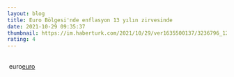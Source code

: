 ```yaml
--- 
layout: blog
title: Euro Bölgesi'nde enflasyon 13 yılın zirvesinde
date: 2021-10-29 09:35:37
thumbnail: https://im.haberturk.com/2021/10/29/ver1635500137/3236796_1200x627.jpg
rating: 4
---
```

</br>&nbsp;euro<a href="euro">euro</a>